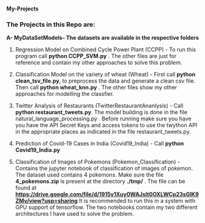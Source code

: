 #### My-Projects ####

### The Projects in this Repo are: ###

**A- MyDataSetModels- The datasets are available in the respective folders**

1. Regression Model on Combined Cycle Power Plant (CCPP) - To run this program call **python CCPP_SVM.py** . The other files are just for reference and contain my other approaches to solve this problem.

2. Classification Model on the variety of wheat (Wheat) - First call **python clean_tsv_file.py**, to preprocess the data and generate a clean csv file. Then call **python wheat_knn.py** . The other files show my other approaches for modelling the classfier.

3. Twitter Analysis of Restaurants (TwitterRestaurantAnanlysis) - Call **python restaurant_tweets.py**. The model building is done in the file natural_language_processing.py . Before running make sure you have you have the API Secret Keys and access tokens to use the twython API in the appropriate places as indicated in the file restaurant_tweets.py.

4. Prediction of Covid-19 Cases in India (Covid19_India) - Call **python Covid19_India.py**

5. Classification of Images of Pokemons (Pokemon_Classification) - Contains the jupyter notebook of classification of images of pokemon. The dataset used contains 4 pokemons. Make sure the file **4_pokemons.zip** is present at the directory **./tmp/** . The file can be found at **https://drive.google.com/file/d/1915v1Xuy0WAJsIt0OXLWCp23sGIK9ZMv/view?usp=sharing** It is recommended to run this in a system with GPU support of tensorflow. The two notebooks contain my two different architectures I have used to solve the problem.
